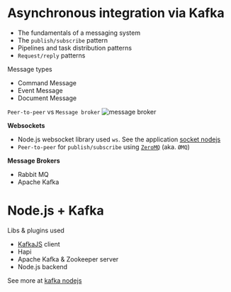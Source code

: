 # Asynchronous integration via Kafka

- The fundamentals of a messaging system
- The `publish/subscribe` pattern
- Pipelines and task distribution patterns
- `Request/reply` patterns

Message types
- Command Message
- Event Message
- Document Message

`Peer-to-peer` vs `Message broker`
![message broker](message_broker.png)

**Websockets**
- Node.js websocket library used `ws`. See the application [socket nodejs](socket/README.md)
- `Peer-to-peer` for `publish/subscribe` using [`ZeroMQ`](https://zeromq.org/) (aka. `ØMQ`)

**Message Brokers**
- Rabbit MQ
- Apache Kafka

# Node.js + Kafka

Libs & plugins used
- [KafkaJS](https://kafka.js.org/docs/getting-started) client
- Hapi
- Apache Kafka & Zookeeper server
- Node.js backend

See more at [kafka nodejs](kafka/README.md)
